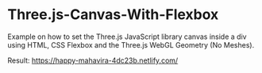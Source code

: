 # Three.js-Canvas-With-Flexbox

Example on how to set the Three.js JavaScript library canvas inside a div using HTML, CSS Flexbox and the Three.js WebGL Geometry (No Meshes).

Result:
https://happy-mahavira-4dc23b.netlify.com/
